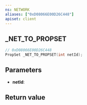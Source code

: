 ```yaml
---
ns: NETWORK
aliases: ["0xD08066E00D26C448"]
apiset: client
---
```

## _NET_TO_PROPSET

```c
// 0xD08066E00D26C448
PropSet _NET_TO_PROPSET(int netId);
```


## Parameters
* **netId**:

## Return value

